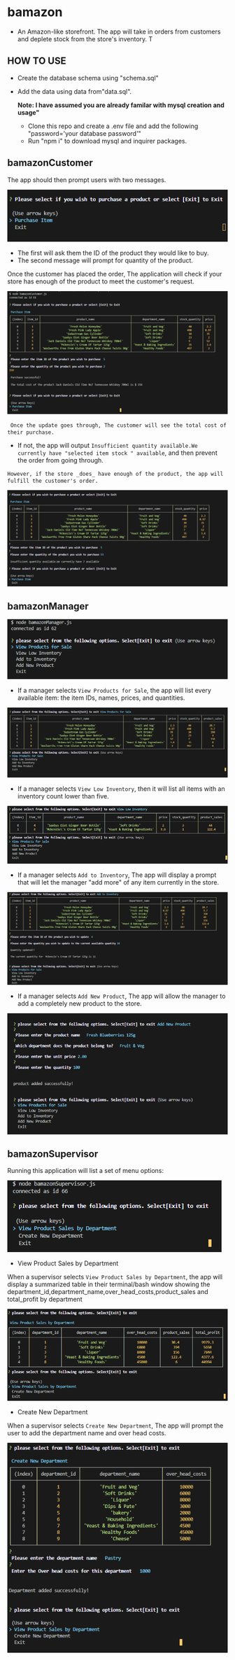 # bamazon
* An Amazon-like storefront. The app will take in orders from customers and deplete stock from the store's inventory.
T
## HOW TO USE
* Create the database schema using "schema.sql"
* Add the data using data from"data.sql".

   **Note: I have assumed you are already familar with mysql creation and usage"**
   * Clone this repo and create a .env file and add the following "password='your database password'"
   * Run "npm i" to download mysql and inquirer packages.

 ## **bamazonCustomer**
 The app should then prompt users with two messages.

![bamzonCutomer](./images/bamazonCustomer_Prompt.PNG)

   * The first will ask them the ID of the product they would like to buy.
   * The second message will prompt for quantity of the product.
    
 Once the customer has placed the order, The application will check if your store has enough of the product to meet the customer's request.

![bamzonCutomer](./images/bamazonCustomer_1.PNG)

     Once the update goes through, The customer will see the total cost of their purchase.

   * If not, the app will output  `Insufficient quantity available.We currently have "selected item stock " available`, and then prevent the order from going through.

    However, if the store _does_ have enough of the product, the app will fulfill the customer's order.
![bamzonCutomer](./images/bamazonCustomer_2.PNG)
   
 ## **bamazonManager**
 ![bamzonManager](./images/bamazonManager_Prompt.PNG)

 * If a manager selects `View Products for Sale`, the app will list every available item: the item IDs, names, prices, and quantities.



![bamzonManager](./images/bamazonManager_1.PNG)

  * If a manager selects `View Low Inventory`, then it will list all items with an inventory count lower than five.

![bamzonManager](./images/bamazonManager_2.PNG)

  * If a manager selects `Add to Inventory`, The app will display a prompt that will let the manager "add more" of any item currently in the store.

![bamzonManager](./images/bamazonManager_3.PNG)

  * If a manager selects `Add New Product`, The app will allow the manager to add a completely new product to the store.

  ![bamzonManager](./images/bamazonManager_4.PNG)


 ## **bamazonSupervisor**
 Running this application will list a set of menu options:

 ![bamzonSupervisor](./images/bamazonSupervisor_Prompt.PNG)
 
   * View Product Sales by Department
   
   When a supervisor selects `View Product Sales by Department`, the app will display a summarized table in their terminal/bash window
 showing the department_id,department_name,over_head_costs,product_sales and total_profit by department

  ![bamzonSupervisor](./images/bamazonSupervisor_1.PNG)
   * Create New Department
   
   When a supervisor selects `Create New Department`, The app will prompt the user to add the department name and over head costs.

   ![bamzonSupervisor](./images/bamazonSupervisor_2.PNG)
   

  
  
